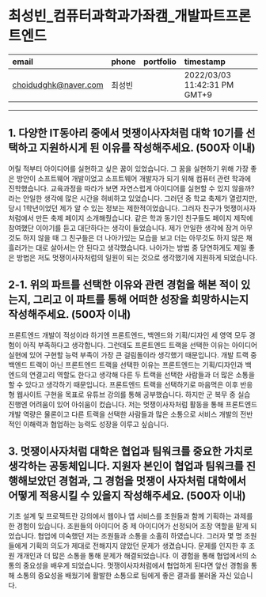 # 최성빈_컴퓨터과학과가좌캠_개발파트프론트엔드

|email|phone|portfolio|timestamp
|:-|:-|:-|:-|
|choidudghk@naver.com|최성빈||2022/03/03 11:42:31 PM GMT+9|

---
## 1. 다양한 IT동아리 중에서 멋쟁이사자처럼 대학 10기를 선택하고 지원하시게 된 이유를 작성해주세요. (500자 이내)
 어릴 적부터 아이디어를 실현하고 싶은 꿈이 있었습니다. 그 꿈을 실현하기 위해 가장 좋은 방안이 소프트웨어 개발이었고 소프트웨어 개발자가 되기 위해 컴퓨터 관련 학과에 진학했습니다. 교육과정을 따라가 보면 자연스럽게 아이디어를 실현할 수 있지 않을까? 라는 안일한 생각에 많은 시간을 허비하고 있었습니다. 그러던 중 학교 축제가 열렸지만, 당시 1학년이었던 제가 알 수 있는 정보는 제한적이었습니다. 그러자 친구가 멋쟁이사자처럼에서 만든 축제 페이지 소개해줬습니다. 같은 학과 동기인 친구들도 페이지 제작에 참여했단 이야기를 듣고 대단하다는 생각이 들었습니다. 제가 안일한 생각에 잠겨 아무것도 하지 않을 때 그 친구들은 더 나아가있는 모습을 보고 더는 아무것도 하지 않은 채 흘러가는 대로 살아서는 안 된다고 생각했습니다. 나아가는 방법 중 당연하게도 제일 좋은 방법은 저도 멋쟁이사자처럼의 일원이 되는 것으로 생각했기에 지원하게 되었습니다.

## 2-1. 위의 파트를 선택한 이유와 관련 경험을 해본 적이 있는지, 그리고 이 파트를 통해 어떠한 성장을 희망하시는지 작성해주세요. (500자 이내)
프론트엔드 개발이 적성이라 하기엔 프론트엔드, 백엔드와 기획/디자인 세 영역 모두 경험이 아직 부족하다고 생각합니다. 그런데도 프론트엔드 트랙을 선택한 이유는 아이디어 실현에 있어 구현할 능력 부족이 가장 큰 걸림돌이라 생각했기 때문입니다. 개발 트랙 중 백엔드 트랙이 아닌 프론트엔드 트랙을 선택한 이유는 프론트엔드는 기획/디자인과 백엔드의 연결고리 역할도 한다고 생각해 다른 두 트랙을 선택한 사람들과 더 많은 소통을 할 수 있다고 생각하기 때문입니다. 
 프론트엔드 트랙을 선택하기로 마음먹은 이후 반응형 웹사이트 구현을 목표로 유튜브 강의를 통해 공부했습니다. 하지만 군 복무 중 실습 진행엔 어려움이 있어 아쉬움이 컸습니다. 
 저는 멋쟁이사자처럼 활동을 통해 프론트엔드 개발 역량은 물론이고 다른 트랙을 선택한 사람들과 많은 소통으로 서비스 개발의 전반적인 이해력과 협업하는 능력도 성장을 이루고 싶습니다.

## 3. 멋쟁이사자처럼 대학은 협업과 팀워크를 중요한 가치로 생각하는 공동체입니다. 지원자 본인이 협업과 팀워크를 진행해보았던 경험과, 그 경험을 멋쟁이 사자처럼 대학에서 어떻게 적용시킬 수 있을지 작성해주세요. (500자 이내)
기초 설계 및 프로젝트란 강의에서 웹이나 앱 서비스를 조원들과 함께 기획하는 과제를 한 경험이 있습니다. 조원들의 아이디어 중 제 아이디어가 선정되어 조장 역할을 맡게 되었습니다. 협업에 미숙했던 저는 조원들과 소통을 소홀히 하였습니다. 그러자 몇 명 조원들에게 기획의 의도가 제대로 전해지지 않았던 문제가 생겼습니다. 문제를 인지한 후 조원 개개인과 더 많은 소통을 통해 문제가 해결되었습니다. 이 경험을 통해 협업에서의 소통의 중요성을 배우게 되었습니다. 멋쟁이사자처럼에서 협업하게 된다면 앞선 경험을 통해 소통의 중요성을 배웠기에 활발한 소통으로 팀에게 좋은 결과를 불러올 자신 있습니다.

